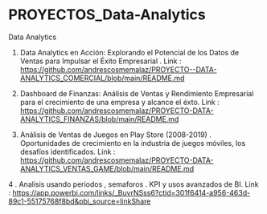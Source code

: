 # PROYECTOS_Data-Analytics
Data Analytics

1.  Data Analytics en Acción: Explorando el Potencial de los Datos de Ventas para Impulsar el Éxito Empresarial .
   Link : https://github.com/andrescosmemalaz/PROYECTO--DATA-ANALYTICS_COMERCIAL/blob/main/README.md

2. Dashboard de Finanzas: Análisis de Ventas y Rendimiento Empresarial para el crecimiento de una empresa y alcance el éxto. 
   Link : https://github.com/andrescosmemalaz/PROYECTO-DATA-ANALYTICS_FINANZAS/blob/main/README.md

3. Análisis de Ventas de Juegos en Play Store (2008-2019) . Oportunidades de crecimiento en la industria de juegos móviles, los desafíos identificados.
   Link : https://github.com/andrescosmemalaz/PROYECTO-DATA-ANALYTICS_VENTAS_GAME/blob/main/README.md

4 . Analisis usando periodos , semaforos . KPI y usos avanzados de BI. 
   Link : https://app.powerbi.com/links/_BuvrNSss6?ctid=301f6414-a956-463d-89c1-55175768f8bd&pbi_source=linkShare

   

